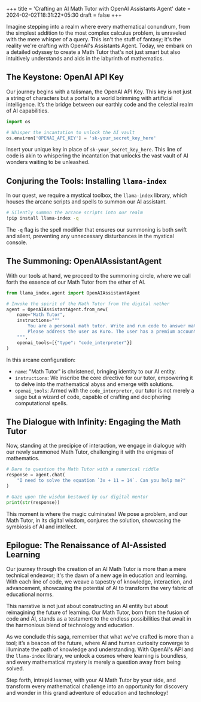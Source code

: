 +++
title = 'Crafting an AI Math Tutor with OpenAI Assistants Agent'
date = 2024-02-02T18:31:22+05:30
draft = false
+++

Imagine stepping into a realm where every mathematical conundrum, from the simplest addition to the most complex calculus problem, is unraveled with the mere whisper of a query. This isn't the stuff of fantasy; it's the reality we're crafting with OpenAI's Assistants Agent. Today, we embark on a detailed odyssey to create a Math Tutor that's not just smart but also intuitively understands and aids in the labyrinth of mathematics.

## The Keystone: OpenAI API Key

Our journey begins with a talisman, the OpenAI API Key. This key is not just a string of characters but a portal to a world brimming with artificial intelligence. It’s the bridge between our earthly code and the celestial realm of AI capabilities.

```python
import os

# Whisper the incantation to unlock the AI vault
os.environ['OPENAI_API_KEY'] = 'sk-your_secret_key_here'
```

Insert your unique key in place of `sk-your_secret_key_here`. This line of code is akin to whispering the incantation that unlocks the vast vault of AI wonders waiting to be unleashed.

## Conjuring the Tools: Installing `llama-index`

In our quest, we require a mystical toolbox, the `llama-index` library, which houses the arcane scripts and spells to summon our AI assistant.

```bash
# Silently summon the arcane scripts into our realm
!pip install llama-index -q
```

The `-q` flag is the spell modifier that ensures our summoning is both swift and silent, preventing any unnecessary disturbances in the mystical console.

## The Summoning: OpenAIAssistantAgent

With our tools at hand, we proceed to the summoning circle, where we call forth the essence of our Math Tutor from the ether of AI.

```python
from llama_index.agent import OpenAIAssistantAgent

# Invoke the spirit of the Math Tutor from the digital nether
agent = OpenAIAssistantAgent.from_new(
    name="Math Tutor",
    instructions="""
        You are a personal math tutor. Write and run code to answer math questions.
        Please address the user as Kuro. The user has a premium account.
    """,
    openai_tools=[{"type": "code_interpreter"}]
)
```

In this arcane configuration:
- `name`: "Math Tutor" is christened, bringing identity to our AI entity.
- `instructions`: We inscribe the core directive for our tutor, empowering it to delve into the mathematical abyss and emerge with solutions.
- `openai_tools`: Armed with the `code_interpreter`, our tutor is not merely a sage but a wizard of code, capable of crafting and deciphering computational spells.

## The Dialogue with Infinity: Engaging the Math Tutor

Now, standing at the precipice of interaction, we engage in dialogue with our newly summoned Math Tutor, challenging it with the enigmas of mathematics.

```python
# Dare to question the Math Tutor with a numerical riddle
response = agent.chat(
    "I need to solve the equation `3x + 11 = 14`. Can you help me?"
)

# Gaze upon the wisdom bestowed by our digital mentor
print(str(response))
```

This moment is where the magic culminates! We pose a problem, and our Math Tutor, in its digital wisdom, conjures the solution, showcasing the symbiosis of AI and intellect.

## Epilogue: The Renaissance of AI-Assisted Learning

Our journey through the creation of an AI Math Tutor is more than a mere technical endeavor; it's the dawn of a new age in education and learning. With each line of code, we weave a tapestry of knowledge, interaction, and advancement, showcasing the potential of AI to transform the very fabric of educational norms.

This narrative is not just about constructing an AI entity but about reimagining the future of learning. Our Math Tutor, born from the fusion of code and AI, stands as a testament to the endless possibilities that await in the harmonious blend of technology and education.

As we conclude this saga, remember that what we've crafted is more than a tool; it’s a beacon of the future, where AI and human curiosity converge to illuminate the path of knowledge and understanding. With OpenAI's API and the `llama-index` library, we unlock a cosmos where learning is boundless, and every mathematical mystery is merely a question away from being solved.

Step forth, intrepid learner, with your AI Math Tutor by your side, and transform every mathematical challenge into an opportunity for discovery and wonder in this grand adventure of education and technology!